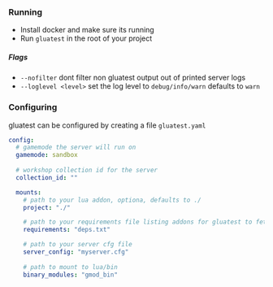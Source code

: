 ### Running
- Install docker and make sure its running
- Run `gluatest` in the root of your project

##### Flags
- `--nofilter` dont filter non gluatest output out of printed server logs
- `--loglevel <level>`  set the log level to `debug/info/warn` defaults to `warn`

### Configuring
gluatest can be configured by creating a file 
`gluatest.yaml`

```yaml
config:
  # gamemode the server will run on
  gamemode: sandbox
  
  # workshop collection id for the server
  collection_id: ""

  mounts:
    # path to your lua addon, optiona, defaults to ./
    project: "./"

    # path to your requirements file listing addons for gluatest to fetch
    requirements: "deps.txt"

    # path to your server cfg file
    server_config: "myserver.cfg"
    
    # path to mount to lua/bin
    binary_modules: "gmod_bin"
```

  
